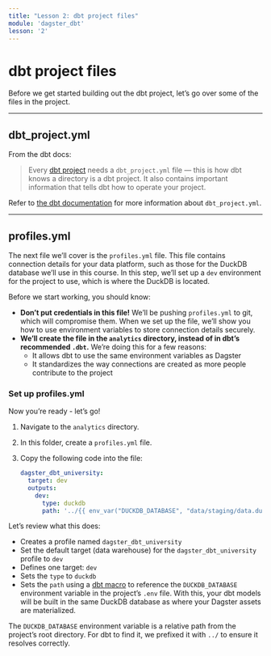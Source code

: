 ```yaml
---
title: "Lesson 2: dbt project files"
module: 'dagster_dbt'
lesson: '2'
---
```


# dbt project files

Before we get started building out the dbt project, let’s go over some of the files in the project.

---

## dbt_project.yml

From the dbt docs:

> Every [dbt project](https://docs.getdbt.com/docs/build/projects) needs a `dbt_project.yml` file — this is how dbt knows a directory is a dbt project. It also contains important information that tells dbt how to operate your project.

Refer to [the dbt documentation](https://docs.getdbt.com/reference/dbt_project.yml) for more information about `dbt_project.yml`.

---

## profiles.yml

The next file we’ll cover is the `profiles.yml` file. This file contains connection details for your data platform, such as those for the DuckDB database we’ll use in this course. In this step, we’ll set up a `dev` environment for the project to use, which is where the DuckDB is located.

Before we start working, you should know:

- **Don’t put credentials in this file!** We’ll be pushing `profiles.yml` to git, which will compromise them. When we set up the file, we’ll show you how to use environment variables to store connection details securely.
- **We’ll create the file in the `analytics`  directory, instead of in dbt’s recommended `.dbt`.**  We’re doing this for a few reasons:
    - It allows dbt to use the same environment variables as Dagster
    - It standardizes the way connections are created as more people contribute to the project

### Set up profiles.yml

Now you’re ready - let’s go!

1. Navigate to the `analytics` directory.
2. In this folder, create a `profiles.yml` file.
3. Copy the following code into the file:
    
    ```yaml
    dagster_dbt_university:
      target: dev
      outputs:
        dev:
          type: duckdb
          path: '../{{ env_var("DUCKDB_DATABASE", "data/staging/data.duckdb") }}'
    ```
    
Let’s review what this does:

- Creates a profile named `dagster_dbt_university`
- Set the default target (data warehouse) for the `dagster_dbt_university`  profile to `dev`
- Defines one target: `dev`
- Sets the `type` to `duckdb`
- Sets the `path` using a [dbt macro](https://docs.getdbt.com/reference/dbt-jinja-functions/env_var) to reference the `DUCKDB_DATABASE` environment variable in the project’s `.env` file. With this, your dbt models will be built in the same DuckDB database as where your Dagster assets are materialized.

The `DUCKDB_DATABASE` environment variable is a relative path from the project’s root directory. For dbt to find it, we prefixed it with `../` to ensure it resolves correctly.